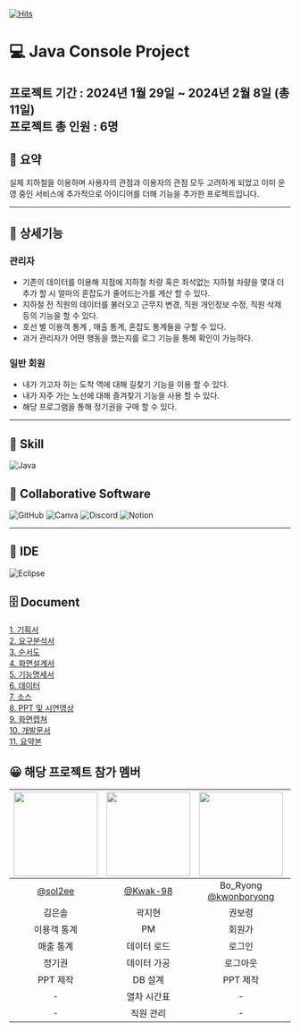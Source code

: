 
[![Hits](https://hits.seeyoufarm.com/api/count/incr/badge.svg?url=https%3A%2F%2Fgithub.com%2F2024-01-24-project1%2FmainRepo%2Fhit-counter&count_bg=%2379C83D&title_bg=%23555555&icon=&icon_color=%23E7E7E7&title=hits&edge_flat=false)](https://hits.seeyoufarm.com) <br/>

# 💻 Java Console Project
프로젝트 기간 : 2024년 1월 29일 ~ 2024년 2월 8일 (총 11일)  
프로젝트 총 인원 : 6명
---

## 📝 요약

실제 지하철을 이용하며 사용자의 관점과 이용자의 관점 모두 고려하게 되었고 이미 운영 중인 서비스에 추가적으로 아이디어를 더해 기능을 추가한 프로젝트입니다.

---

## :pushpin: 상세기능

### 관리자
- 기존의 데이터를 이용해 지점에 지하철 차량 혹은 좌석없는 지하철 차량을 몇대 더 추가 할 시 얼마의 혼잡도가 줄어드는가를 계산 할 수 있다.
- 지하철 전 직원의 데이터를 불러오고 근무지 변경, 직원 개인정보 수정, 직원 삭제 등의 기능을 할 수 있다.
- 호선 별 이용객 통계 , 매출 통계, 혼잡도 통계들을 구할 수 있다.
- 과거 관리자가 어떤 행동을 했는지를 로그 기능을 통해 확인이 가능하다.

### 일반 회원 
- 내가 가고자 하는 도착 역에 대해 길찾기 기능을 이용 할 수 있다.
- 내가 자주 가는 노선에 대해 즐겨찾기 기능을 사용 할 수 있다.
- 해당 프로그램을 통해 정기권을 구매 할 수 있다.
  
<hr/>
<h2>  📕 Skill </h2> 

![Java](https://img.shields.io/badge/java-%23ED8B00.svg?style=for-the-badge&logo=openjdk&logoColor=white)
<br/>

## 📂 Collaborative Software <br/>
<div>
  
![GitHub](https://img.shields.io/badge/github-%23121011.svg?style=for-the-badge&logo=github&logoColor=white)
![Canva](https://img.shields.io/badge/Canva-%2300C4CC.svg?style=for-the-badge&logo=Canva&logoColor=white)
![Discord](https://img.shields.io/badge/Discord-%235865F2.svg?style=for-the-badge&logo=discord&logoColor=white)
![Notion](https://img.shields.io/badge/Notion-%23000000.svg?style=for-the-badge&logo=notion&logoColor=white)
</div> 
  <hr/>


  
## :telescope: IDE <br/>

![Eclipse](https://img.shields.io/badge/Eclipse-FE7A16.svg?style=for-the-badge&logo=Eclipse&logoColor=white)
  <br/>


## 🗄 Document <br/>
<div> <a href="https://github.com/juniel1299/javaConsoleProject/tree/main/SeoulMetro_1%EC%A1%B0_%EC%BD%98%EC%86%94%ED%94%84%EB%A1%9C%EC%A0%9D%ED%8A%B8/01.%20%EA%B8%B0%ED%9A%8D%EC%84%9C">1. 기획서 </a> </div>
<div> <a href="https://github.com/juniel1299/javaConsoleProject/tree/main/SeoulMetro_1%EC%A1%B0_%EC%BD%98%EC%86%94%ED%94%84%EB%A1%9C%EC%A0%9D%ED%8A%B8/02.%20%EC%9A%94%EA%B5%AC%EB%B6%84%EC%84%9D%EC%84%9C">2. 요구분석서 </a> </div>
<div> <a href="https://github.com/juniel1299/javaConsoleProject/tree/main/SeoulMetro_1%EC%A1%B0_%EC%BD%98%EC%86%94%ED%94%84%EB%A1%9C%EC%A0%9D%ED%8A%B8/03.%20%EC%88%9C%EC%84%9C%EB%8F%84">3. 순서도 </a> </div>
<div> <a href="https://github.com/juniel1299/javaConsoleProject/tree/main/SeoulMetro_1%EC%A1%B0_%EC%BD%98%EC%86%94%ED%94%84%EB%A1%9C%EC%A0%9D%ED%8A%B8/04.%20%ED%99%94%EB%A9%B4%EC%84%A4%EA%B3%84%EC%84%9C">4. 화면설계서 </a> </div>
<div> <a href="https://github.com/juniel1299/javaConsoleProject/tree/main/SeoulMetro_1%EC%A1%B0_%EC%BD%98%EC%86%94%ED%94%84%EB%A1%9C%EC%A0%9D%ED%8A%B8/05.%20%EA%B8%B0%EB%8A%A5%EB%AA%85%EC%84%B8%EC%84%9C">5. 기능명세서 </a> </div>
<div> <a href="https://github.com/juniel1299/javaConsoleProject/tree/main/SeoulMetro_1%EC%A1%B0_%EC%BD%98%EC%86%94%ED%94%84%EB%A1%9C%EC%A0%9D%ED%8A%B8/06.%20%EB%8D%B0%EC%9D%B4%ED%84%B0">6. 데이터 </a> </div>
<div> <a href="https://github.com/juniel1299/javaConsoleProject/tree/main/SeoulMetro_1%EC%A1%B0_%EC%BD%98%EC%86%94%ED%94%84%EB%A1%9C%EC%A0%9D%ED%8A%B8/07.%20%EC%86%8C%EC%8A%A4" >7. 소스 </a></div>
<div> <a href="https://github.com/juniel1299/javaConsoleProject/tree/main/SeoulMetro_1%EC%A1%B0_%EC%BD%98%EC%86%94%ED%94%84%EB%A1%9C%EC%A0%9D%ED%8A%B8/08.%20%EB%B0%9C%ED%91%9C">8. PPT 및 시연영상 </a></div>
<div> <a href="https://github.com/juniel1299/javaConsoleProject/tree/main/SeoulMetro_1%EC%A1%B0_%EC%BD%98%EC%86%94%ED%94%84%EB%A1%9C%EC%A0%9D%ED%8A%B8/09.%20%ED%99%94%EB%A9%B4%EC%BA%A1%EC%B3%90">9. 화면캡쳐 </a></div>
<div> <a href="https://github.com/juniel1299/javaConsoleProject/tree/main/SeoulMetro_1%EC%A1%B0_%EC%BD%98%EC%86%94%ED%94%84%EB%A1%9C%EC%A0%9D%ED%8A%B8/10.%20%EA%B0%9C%EB%B0%9C%EB%AC%B8%EC%84%9C">10. 개발문서 </a></div>
<div> <a href="https://github.com/juniel1299/javaConsoleProject/tree/main/SeoulMetro_1%EC%A1%B0_%EC%BD%98%EC%86%94%ED%94%84%EB%A1%9C%EC%A0%9D%ED%8A%B8/11.%20%EC%9A%94%EC%95%BD%EB%B3%B8">11. 요약본 </a></div>




  
## 😀  해당 프로젝트 참가 멤버

|<img src="https://avatars.githubusercontent.com/u/155609506?v=4" width="150" height="150"/>|<img src="https://avatars.githubusercontent.com/u/64453121?v=4" width="150" height="150"/>|<img src="https://avatars.githubusercontent.com/u/152785122?v=4" width="150" height="150"/>|<img src="https://avatars.githubusercontent.com/u/157680931?v=4" width="150" height="150"/>|<img src="https://avatars.githubusercontent.com/u/156043182?v=4" width="150" height="150"/>|<img src="https://avatars.githubusercontent.com/u/62318700?v=4" width="150" height="150"/>|
|:-:|:-:|:-:|:-:|:-:|:-:|
|[@sol2ee](https://github.com/sol2ee)|[@Kwak-98](https://github.com/Kwak-98)|Bo_Ryong<br/>[@kwonboryong](https://github.com/kwonboryong)|[@Kijun0708](https://github.com/Kijun0708)|SXNGJUNHX<br/>[@SXNGJUNHX](https://github.com/SXNGJUNHX)|juniel1299<br/>[@juniel1299](https://github.com/juniel1299)|
|김은솔|곽지현|권보령|박기준|송준호|장원준|
|이용객 통계|PM|회원가|길 찾기|마이 페이지|화면 출력|
|매출 통계|데이터 로드|로그인|열차 배치|분실물 관리|민원 관리|
|정기권|데이터 가공|로그아웃|혼잡도 통계|민원 관리|스케줄 관리|
|PPT 제작|DB 설계|PPT 제작|행동 로그|직원 관리|클래스 다이어그램|
|-|열차 시간표|-|-|-|-|
|-|직원 관리|-|-|-|-|
